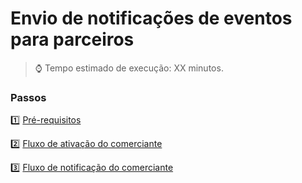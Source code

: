 <h1>Envio de notificações de eventos para parceiros</h1>

> :watch: Tempo estimado de execução: XX minutos.

### Passos

:one: <a href="pre-requisitos.md">Pré-requisitos</a>

:two: <a href="fluxo-ativacao.md">Fluxo de ativação do comerciante</a>

:three: <a href="fluxo-notificacao.md">Fluxo de notificação do comerciante</a>